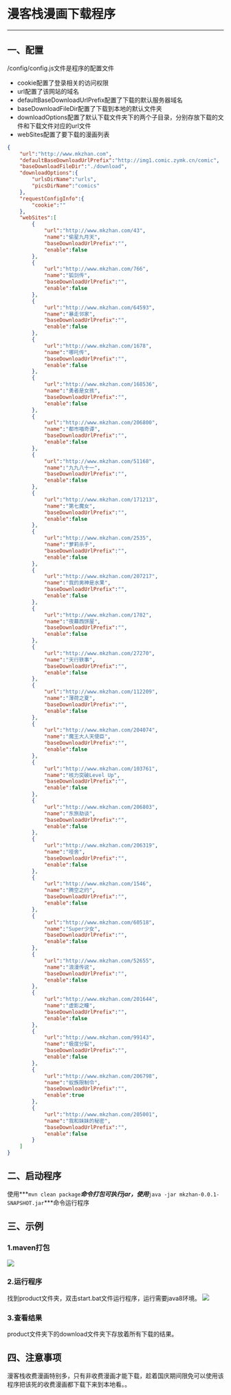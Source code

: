 # 漫客栈漫画下载程序
----
## 一、配置
/config/config.js文件是程序的配置文件
* cookie配置了登录相关的访问权限
* url配置了该网站的域名
* defaultBaseDownloadUrlPrefix配置了下载的默认服务器域名
* baseDownloadFileDir配置了下载到本地的默认文件夹
* downloadOptions配置了默认下载文件夹下的两个子目录，分别存放下载的文件和下载文件对应的url文件
* webSites配置了要下载的漫画列表
``` json
{
	"url":"http://www.mkzhan.com",
	"defaultBaseDownloadUrlPrefix":"http://img1.comic.zymk.cn/comic",
	"baseDownloadFileDir":"./download",
	"downloadOptions":{
		"urlsDirName":"urls",
		"picsDirName":"comics"
	},
	"requestConfigInfo":{
		"cookie":""
	},
	"webSites":[
		{
			"url":"http://www.mkzhan.com/43",
			"name":"偷星九月天",
			"baseDownloadUrlPrefix":"",
			"enable":false
		},
		{
			"url":"http://www.mkzhan.com/766",
			"name":"狐剑传",
			"baseDownloadUrlPrefix":"",
			"enable":false
		},
		{
			"url":"http://www.mkzhan.com/64593",
			"name":"暴走邻家",
			"baseDownloadUrlPrefix":"",
			"enable":false
		},
		{
			"url":"http://www.mkzhan.com/1678",
			"name":"哪吒传",
			"baseDownloadUrlPrefix":"",
			"enable":false
		},
		{
			"url":"http://www.mkzhan.com/168536",
			"name":"勇者是女孩",
			"baseDownloadUrlPrefix":"",
			"enable":false
		},
		{
			"url":"http://www.mkzhan.com/206800",
			"name":"都市喵奇谭",
			"baseDownloadUrlPrefix":"",
			"enable":false
		},
		{
			"url":"http://www.mkzhan.com/51168",
			"name":"九九八十一",
			"baseDownloadUrlPrefix":"",
			"enable":false
		},
		{
			"url":"http://www.mkzhan.com/171213",
			"name":"第七魔女",
			"baseDownloadUrlPrefix":"",
			"enable":false
		},
		{
			"url":"http://www.mkzhan.com/2535",
			"name":"萝莉杀手",
			"baseDownloadUrlPrefix":"",
			"enable":false
		},
		{
			"url":"http://www.mkzhan.com/207217",
			"name":"我的男神是水果",
			"baseDownloadUrlPrefix":"",
			"enable":false
		},
		{
			"url":"http://www.mkzhan.com/1782",
			"name":"夜幕西饼屋",
			"baseDownloadUrlPrefix":"",
			"enable":false
		},
		{
			"url":"http://www.mkzhan.com/27270",
			"name":"天行轶事",
			"baseDownloadUrlPrefix":"",
			"enable":false
		},
		{
			"url":"http://www.mkzhan.com/112209",
			"name":"薄荷之夏",
			"baseDownloadUrlPrefix":"",
			"enable":false
		},
		{
			"url":"http://www.mkzhan.com/204074",
			"name":"魔王大人天使臣",
			"baseDownloadUrlPrefix":"",
			"enable":false
		},
		{
			"url":"http://www.mkzhan.com/103761",
			"name":"核力突破Level Up",
			"baseDownloadUrlPrefix":"",
			"enable":false
		},
		{
			"url":"http://www.mkzhan.com/206803",
			"name":"东旅劫谈",
			"baseDownloadUrlPrefix":"",
			"enable":false
		},
		{
			"url":"http://www.mkzhan.com/206319",
			"name":"哑舍",
			"baseDownloadUrlPrefix":"",
			"enable":false
		},
		{
			"url":"http://www.mkzhan.com/1546",
			"name":"腾空之约",
			"baseDownloadUrlPrefix":"",
			"enable":false
		},
		{
			"url":"http://www.mkzhan.com/60518",
			"name":"Super少女",
			"baseDownloadUrlPrefix":"",
			"enable":false
		},
		{
			"url":"http://www.mkzhan.com/52655",
			"name":"浪漫传说",
			"baseDownloadUrlPrefix":"",
			"enable":false
		},
		{
			"url":"http://www.mkzhan.com/201644",
			"name":"虚影之瞳",
			"baseDownloadUrlPrefix":"",
			"enable":false
		},
		{
			"url":"http://www.mkzhan.com/99143",
			"name":"极度分裂",
			"baseDownloadUrlPrefix":"",
			"enable":false
		},
		{
			"url":"http://www.mkzhan.com/206798",
			"name":"蚁族限制令",
			"baseDownloadUrlPrefix":"",
			"enable":true
		},
		{
			"url":"http://www.mkzhan.com/205001",
			"name":"我和妹妹的秘密",
			"baseDownloadUrlPrefix":"",
			"enable":false
		}
	]
}
```

## 二、启动程序
使用***```mvn clean package```***命令打包可执行jar，使用***```java -jar mkzhan-0.0.1-SNAPSHOT.jar```***命令运行程序

## 三、示例

###  1.maven打包
![](2016-10-04_003718.jpg)
### 2.运行程序
找到product文件夹，双击start.bat文件运行程序，运行需要java8环境。
![](2016-10-04_004041.jpg)
### 3.查看结果
product文件夹下的download文件夹下存放着所有下载的结果。
## 四、注意事项
漫客栈收费漫画特别多，只有非收费漫画才能下载，趁着国庆期间限免可以使用该程序把该死的收费漫画都下载下来到本地看。。